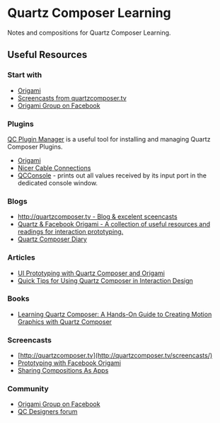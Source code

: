 # Quartz Composer Learning

Notes and compositions for Quartz Composer Learning.

## Useful Resources

### Start with

* [Origami](http://facebook.github.io/origami/)
* [Screencasts from quartzcomposer.tv](http://quartzcomposer.tv/screencasts/)
* [Origami Group on Facebook](https://www.facebook.com/groups/origami.community/)

### Plugins

[QC Plugin Manager](http://imimot.hu/qc-plugin-manager/) is a useful tool for installing and managing Quartz Composer Plugins.

* [Origami](http://facebook.github.io/origami/)
* [Nicer Cable Connections](https://github.com/Ciechan/QCCableConnections)
* [QCConsole](https://github.com/macoscope/QCConsole) - prints out all values received by its input port in the dedicated console window.

### Blogs

* [http://quartzcomposer.tv - Blog & excelent sceencasts](http://quartzcomposer.tv)
* [Quartz & Facebook Origami - A collection of useful resources and readings for interaction prototyping.](https://medium.com/quartz-facebook-origami)
* [Quartz Composer Diary](http://qc.prabros.com)

### Articles

* [UI Prototyping with Quartz Composer and Origami](http://www.pasanpremaratne.com/2014/03/15/UI-Prototyping-with-Quartz-Composer-and-Origami/)
* [Quick Tips for Using Quartz Composer in Interaction Design](http://joe.sh/qc-tips)

### Books

* [Learning Quartz Composer: A Hands-On Guide to Creating Motion Graphics with Quartz Composer](http://www.amazon.com/Learning-Quartz-Composer-Hands-On-Creating/dp/0321636945)

### Screencasts

* [http://quartzcomposer.tv](http://quartzcomposer.tv/screencasts/)
* [Prototyping with Facebook Origami](http://vimeo.com/85578380)
* [Sharing Compositions As Apps](http://vimeo.com/86476026)

### Community

* [Origami Group on Facebook](https://www.facebook.com/groups/origami.community/)
* [QC Designers forum](http://qcdesigners.com)
